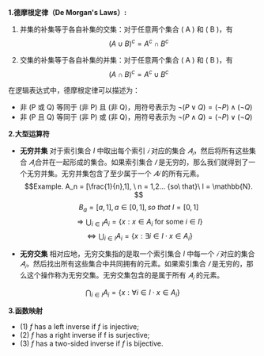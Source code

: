 **1.德摩根定律（De Morgan's Laws）:**

1. 并集的补集等于各自补集的交集：对于任意两个集合 \( A \) 和 \( B \)，有
$$(A \cup B)^c = A^c \cap B^c$$

2. 交集的补集等于各自补集的并集：对于任意两个集合 \( A \) 和 \( B \)，有
$$(A \cap B)^c = A^c \cup B^c$$

在逻辑表达式中，德摩根定律可以描述为：
- 非 (P 或 Q) 等同于 (非 P) 且 (非 Q)，用符号表示为 $\neg (P \lor Q) = (\neg P) \land (\neg Q)$
- 非 (P 且 Q) 等同于 (非 P) 或 (非 Q)，用符号表示为 $\neg (P \land Q) = (\neg P) \lor (\neg Q)$


**2.大型运算符**

- **无穷并集**
	对于索引集合 $I$ 中取出每个索引 $𝑖$ 对应的集合 $𝐴_𝑖$，然后将所有这些集合 $𝐴_𝑖$​ 合并在一起形成的集合。如果索引集合 $𝐼$ 是无穷的，那么我们就得到了一个无穷并集。无穷并集包含了至少属于一个 $𝐴𝑖$​ 的所有元素。
$$Example. A_n = [\frac{1}{n},1], \ n = 1,2... {so\ that}\ I = \mathbb{N}. $$
$$B_a =[a,1], a \in [0,1],{so\ that} \ I =[0,1]$$
$$\Rightarrow \bigcup_{i \in I} A_i = \{ x : x \in A_i \text{ for some } i \in I \}$$
$$\Leftrightarrow \bigcup_{i \in I} A_i = \{ x : \exists i \in I \cdot x \in A_i \}$$

- **无穷交集**
	相对应地，无穷交集指的是取一个索引集合 $I$ 中每一个 $𝑖$ 对应的集合 $𝐴_𝑖$，然后找出所有这些集合中共同拥有的元素。如果索引集合 $𝐼$ 是无穷的，那么这个操作称为无穷交集。无穷交集包含的是属于所有 $𝐴_𝑖$ 的元素。
	
$$\bigcap_{i \in I} A_i = \{ x : \forall i \in I \cdot x \in A_i \}$$

**3.函数映射**

- (1) $f$ has a left inverse if $f$ is injective; 
- (2) $f$ has a right inverse if f is surjective; 
- (3) $f$ has a two-sided inverse if $f$ is bijective.
